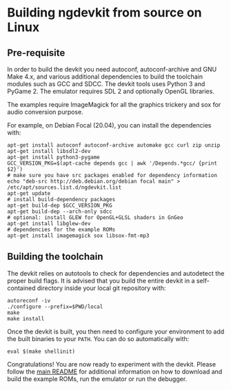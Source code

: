 # Building ngdevkit from source on Linux

## Pre-requisite

In order to build the devkit you need autoconf, autoconf-archive and
GNU Make 4.x, and various additional dependencies to build the
toolchain modules such as GCC and SDCC. The devkit tools uses Python 3
and PyGame 2. The emulator requires SDL 2 and optionally OpenGL
libraries.

The examples require ImageMagick for all the graphics
trickery and sox for audio conversion purpose.

For example, on Debian Focal (20.04), you can install the dependencies with:

    apt-get install autoconf autoconf-archive automake gcc curl zip unzip
    apt-get install libsdl2-dev
    apt-get install python3-pygame
    GCC_VERSION_PKG=$(apt-cache depends gcc | awk '/Depends.*gcc/ {print $2}')
    # make sure you have src packages enabled for dependency information
    echo "deb-src http://deb.debian.org/debian focal main" > /etc/apt/sources.list.d/ngdevkit.list
    apt-get update
    # install build-dependency packages
    apt-get build-dep $GCC_VERSION_PKG
    apt-get build-dep --arch-only sdcc
    # optional: install GLEW for OpenGL+GLSL shaders in GnGeo
    apt-get install libglew-dev
    # dependencies for the example ROMs
    apt-get install imagemagick sox libsox-fmt-mp3


## Building the toolchain

The devkit relies on autotools to check for dependencies and
autodetect the proper build flags. It is advised that you build
the entire devkit in a self-contained directory inside your
local git repository with:

    autoreconf -iv
    ./configure --prefix=$PWD/local
    make
    make install

Once the devkit is built, you then need to configure your environment
to add the built binaries to your `PATH`. You can do so automatically
with:

    eval $(make shellinit)


Congratulations! You are now ready to experiment with the devkit.
Please follow the [main README](README.md) for additional information
on how to download and build the example ROMs, run the emulator or
run the debugger.

